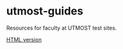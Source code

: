 # utmost-guides
Resources for faculty at UTMOST test sites.

[HTML version](http://drewyoungren.github.io/utmost-guides/uig.html)

